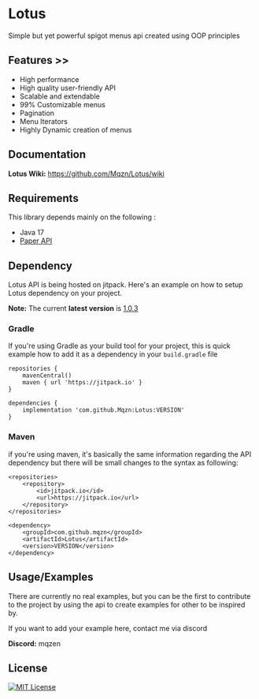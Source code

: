 # Lotus

Simple but yet powerful spigot menus api created using OOP principles

## Features >>
- High performance
- High quality user-friendly API
- Scalable and extendable
- 99% Customizable menus
- Pagination 
- Menu Iterators
- Highly Dynamic creation of menus



## Documentation

**Lotus Wiki:** https://github.com/Mqzn/Lotus/wiki



## Requirements
This library depends mainly on the following :
- Java 17
- [Paper API](https://docs.papermc.io/)

## Dependency
Lotus API is being hosted on jitpack. Here's an example on how to setup
Lotus dependency on your project.

**Note:** The current **latest version** is [1.0.3](https://github.com/Mqzn/Lotus/releases/tag/1.0.3)

### Gradle
If you're using Gradle as your build tool for your project, this is quick example how to add it as a dependency in your `build.gradle` file

```
repositories {
    mavenCentral()
    maven { url 'https://jitpack.io' }
}

dependencies {
    implementation 'com.github.Mqzn:Lotus:VERSION'
}
```

### Maven 
if you're using maven, it's basically the same information regarding the API dependency but there will be small changes to the syntax as following:

```
<repositories>
    <repository>
        <id>jitpack.io</id>
        <url>https://jitpack.io</url>
    </repository>
</repositories>

<dependency>
    <groupId>com.github.mqzn</groupId>
    <artifactId>Lotus</artifactId>
    <version>VERSION</version>
</dependency>
```

## Usage/Examples
There are currently no real examples, but you can be the first to contribute to the project by using the api to create examples for other to be inspired by.

If you want to add your example here, contact me via discord 

**Discord:** mqzen


## License

[![MIT License](https://img.shields.io/badge/License-MIT-green.svg)](https://choosealicense.com/licenses/mit/)